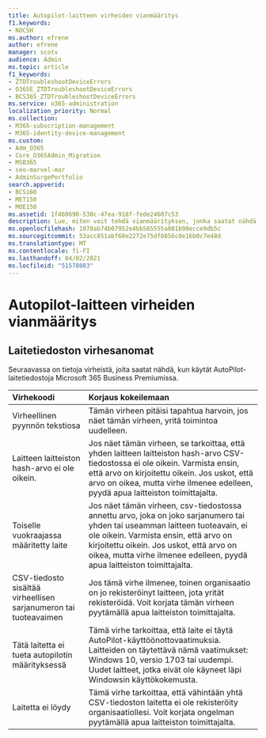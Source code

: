 ```yaml
---
title: Autopilot-laitteen virheiden vianmääritys
f1.keywords:
- NOCSH
ms.author: efrene
author: efrene
manager: scotv
audience: Admin
ms.topic: article
f1_keywords:
- ZTDTroubleshootDeviceErrors
- O365E_ZTDTroubleshootDeviceErrors
- BCS365_ZTDTroubleshootDeviceErrors
ms.service: o365-administration
localization_priority: Normal
ms.collection:
- M365-subscription-management
- M365-identity-device-management
ms.custom:
- Adm_O365
- Core_O365Admin_Migration
- MSB365
- seo-marvel-mar
- AdminSurgePortfolio
search.appverid:
- BCS160
- MET150
- MOE150
ms.assetid: 1f468690-530c-47ea-918f-fede24607c53
description: Lue, miten voit tehdä vianmäärityksen, jonka saatat nähdä, kun käytät AutoPilot-laitetiedostoja Microsoft 365 Business Premiumissa.
ms.openlocfilehash: 1078ab74b07952e4bb565555a081b98ecce9db5c
ms.sourcegitcommit: 53acc851abf68e2272e75df0856c0e16b0c7e48d
ms.translationtype: MT
ms.contentlocale: fi-FI
ms.lasthandoff: 04/02/2021
ms.locfileid: "51578083"
---
```

# <a name="troubleshoot-autopilot-device-errors"></a>Autopilot-laitteen virheiden vianmääritys

## <a name="device-file-error-messages"></a>Laitetiedoston virhesanomat

Seuraavassa on tietoja virheistä, joita saatat nähdä, kun käytät AutoPilot-laitetiedostoja Microsoft 365 Business Premiumissa. 
  
|**Virhekoodi**|**Korjaus kokeilemaan**|
|:-----|:-----|
|Virheellinen pyynnön tekstiosa  <br/> |Tämän virheen pitäisi tapahtua harvoin, jos näet tämän virheen, yritä toimintoa uudelleen.  <br/> |
|Laitteen laitteiston hash-arvo ei ole oikein.  <br/> |Jos näet tämän virheen, se tarkoittaa, että yhden laitteen laitteiston hash-arvo CSV-tiedostossa ei ole oikein. Varmista ensin, että arvo on kirjoitettu oikein. Jos uskot, että arvo on oikea, mutta virhe ilmenee edelleen, pyydä apua laitteiston toimittajalta.  <br/> |
|Toiselle vuokraajassa määritetty laite  <br/> |Jos näet tämän virheen, csv-tiedostossa annettu arvo, joka on joko sarjanumero tai yhden tai useamman laitteen tuoteavain, ei ole oikein. Varmista ensin, että arvo on kirjoitettu oikein. Jos uskot, että arvo on oikea, mutta virhe ilmenee edelleen, pyydä apua laitteiston toimittajalta.  <br/> |
|CSV-tiedosto sisältää virheellisen sarjanumeron tai tuoteavaimen  <br/> |Jos tämä virhe ilmenee, toinen organisaatio on jo rekisteröinyt laitteen, jota yrität rekisteröidä. Voit korjata tämän virheen pyytämällä apua laitteiston toimittajalta.  <br/> |
|Tätä laitetta ei tueta autopilotin määrityksessä  <br/> | Tämä virhe tarkoittaa, että laite ei täytä AutoPilot-käyttöönottovaatimuksia. Laitteiden on täytettävä nämä vaatimukset:  <br/>  Windows 10, versio 1703 tai uudempi.  <br/>  Uudet laitteet, jotka eivät ole käyneet läpi Windowsin käyttökokemusta.  <br/> |
|Laitetta ei löydy  <br/> |Tämä virhe tarkoittaa, että vähintään yhtä CSV-tiedoston laitetta ei ole rekisteröity organisaatiollesi. Voit korjata ongelman pyytämällä apua laitteiston toimittajalta.  <br/> |
